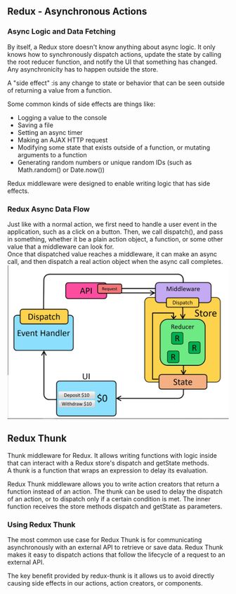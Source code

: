 ## Redux - Asynchronous Actions
### Async Logic and Data Fetching
By itself, a Redux store doesn't know anything about async logic. It only knows how to synchronously dispatch actions, update the state by calling the root reducer function, and notify the UI that something has changed. Any asynchronicity has to happen outside the store.  

A "side effect" :is any change to state or behavior that can be seen outside of returning a value from a function.  

Some common kinds of side effects are things like:  
- Logging a value to the console
- Saving a file
- Setting an async timer
- Making an AJAX HTTP request
- Modifying some state that exists outside of a function, or mutating arguments to a function
- Generating random numbers or unique random IDs (such as Math.random() or Date.now())  

Redux middleware were designed to enable writing logic that has side effects.  

### Redux Async Data Flow
Just like with a normal action, we first need to handle a user event in the application, such as a click on a button. Then, we call dispatch(), and pass in something, whether it be a plain action object, a function, or some other value that a middleware can look for.  
Once that dispatched value reaches a middleware, it can make an async call, and then dispatch a real action object when the async call completes.  
![Redux Async Data Flow](./Redux%20Async%20Data%20Flow.PNG)

## Redux Thunk
Thunk middleware for Redux. It allows writing functions with logic inside that can interact with a Redux store's dispatch and getState methods.  
A thunk is a function that wraps an expression to delay its evaluation.  

Redux Thunk middleware allows you to write action creators that return a function instead of an action. The thunk can be used to delay the dispatch of an action, or to dispatch only if a certain condition is met. The inner function receives the store methods dispatch and getState as parameters.  

### Using Redux Thunk
The most common use case for Redux Thunk is for communicating asynchronously with an external API to retrieve or save data. Redux Thunk makes it easy to dispatch actions that follow the lifecycle of a request to an external API.  

The key benefit provided by redux-thunk is it allows us to avoid directly causing side effects in our actions, action creators, or components.  
